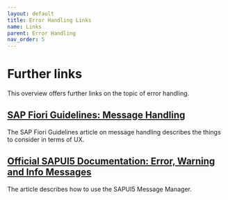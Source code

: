 ```yaml
---
layout: default
title: Error Handling Links
name: Links
parent: Error Handling
nav_order: 5
---
```


# Further links

This overview offers further links on the topic of error handling.

## [SAP Fiori Guidelines: Message Handling](https://experience.sap.com/fiori-design-web/messaging/)

The SAP Fiori Guidelines article on message handling describes the things to consider in terms of UX.  

## [Official SAPUI5 Documentation: Error, Warning and Info Messages](https://sapui5.hana.ondemand.com/#/topic/62b1481d3e084cb49dd30956d183c6a0)

The article describes how to use the SAPUI5 Message Manager.